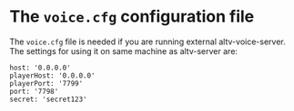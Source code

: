 # The `voice.cfg` configuration file

The `voice.cfg` file is needed if you are running external altv-voice-server. The settings for using it on same machine as altv-server are:

```
host: '0.0.0.0'
playerHost: '0.0.0.0'
playerPort: '7799'
port: '7798'
secret: 'secret123'
```
